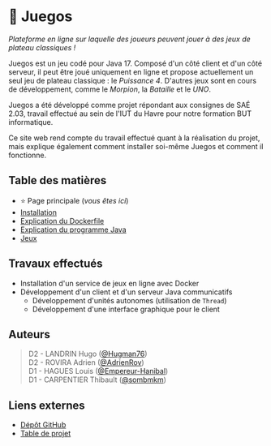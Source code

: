 # 🎲 Juegos

_Plateforme en ligne sur laquelle des joueurs peuvent jouer à des jeux de plateau classiques !_

Juegos est un jeu codé pour Java 17. Composé d'un côté client et d'un côté serveur, il peut être joué uniquement en 
ligne et propose actuellement un seul jeu de plateau classique : le _Puissance 4_.
D'autres jeux sont en cours de développement, comme le _Morpion_, la _Bataille_ et le _UNO_.

Juegos a été développé comme projet répondant aux consignes de SAÉ 2.03, travail effectué au sein de l'IUT du Havre 
pour notre formation BUT informatique.

Ce site web rend compte du travail effectué quant à la réalisation du projet, mais explique également comment
installer soi-même Juegos et comment il fonctionne.

## Table des matières
- ⭐ Page principale (_vous êtes ici_)
- [Installation](./installation.md)
- [Explication du Dockerfile](./dockerfile.md)
- [Explication du programme Java](./java.md)
- [Jeux](./jeux.md)

## <a name="travaux"></a> Travaux effectués
- Installation d'un service de jeux en ligne avec Docker
- Développement d'un client et d'un serveur Java communicatifs
    - Développement d'unités autonomes (utilisation de `Thread`)
    - Développement d'une interface graphique pour le client

## <a name="auteurs"></a> Auteurs
> D2 - LANDRIN Hugo ([@Hugman76](https://github.com/Hugman76))  
> D2 - ROVIRA Adrien ([@AdrienRov](https://github.com/AdrienRov))  
> D1 - HAGUES Louis ([@Empereur-Hanibal](https://github.com/Empereur-Hanibal))  
> D1 - CARPENTIER Thibault ([@sombmkm](https://github.com/sombmkm))

## <a name="liens"></a> Liens externes
- [Dépôt GitHub](https://github.com/Hugman76/docker-sae203)
- [Table de projet](https://github.com/users/Hugman76/projects/1/views/1)
